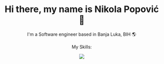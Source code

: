 <h1 align="center">Hi there, my name is Nikola Popović 👋</h1>
<p align="center">I'm a Software engineer based in Banja Luka, BIH 🌎<br><br>My Skills:</p>

<p align="center">
  <a href="https://skillicons.dev">
    <img src="https://skillicons.dev/icons?i=angular,ts,js,nodejs,express,postgres,html,css,py,postman&theme=dark" />
  </a>
</p>


